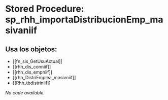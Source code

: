 # Stored Procedure: sp_rhh_importaDistribucionEmp_masivaniif

## Usa los objetos:
- [[fn_sis_GetUsuActual]]
- [[rhh_dis_conniif]]
- [[rhh_dis_empniif]]
- [[rhh_DistriEmplea_masivniif]]
- [[Rhh_tbdistriniif]]

*No code available.*
